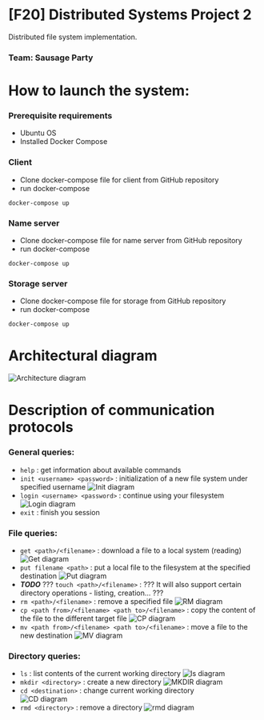 # [F20] Distributed Systems Project 2
Distributed file system implementation.
### Team: Sausage Party

# How to launch the system:
### Prerequisite requirements
* Ubuntu OS
* Installed Docker Compose

### Client
* Clone docker-compose file for client from GitHub repository
* run docker-compose 
```
docker-compose up
```
### Name server
* Clone docker-compose file for name server from GitHub repository
* run docker-compose 
```
docker-compose up
```
### Storage server
* Clone docker-compose file for storage from GitHub repository
* run docker-compose 
```
docker-compose up
```
# Architectural diagram
![Architecture diagram](https://i.ibb.co/m4SrnHb/123456.png)

# Description of communication protocols
### General queries:  
* ```help```                                                      : get information about available commands
* ```init <username> <password>```                                : initialization of a new file system under specified username
![Init diagram](https://i.ibb.co/X4Fn456/INIT.png)
* ```login <username> <password>```                               : continue using your filesystem
![Login diagram](https://i.ibb.co/28Wnvmm/login.png)
* ```exit```                                                      : finish you session

### File queries:
* ```get <path>/<filename>```                                     : download a file to a local system (reading)
![Get diagram](https://i.ibb.co/vV7Wphj/get.png)
* ```put filename <path>```                                       : put a local file to the filesystem at the specified destination
![Put diagram](https://i.ibb.co/SBMhcnP/put.png)
* ***TODO*** ??? ```touch <path>/<filename>```                               : ??? It will also support certain directory operations - listing, creation... ???
* ```rm <path>/<filename>```                                      : remove a specified file
![RM diagram](https://i.ibb.co/QHnQYp7/rm.png)
* ```cp <path from>/<filename> <path to>/<filename>```            : copy the content of the file to the different target file
![CP diagram](https://i.ibb.co/thPST39/cp.png)
* ```mv <path from>/<filename> <path to>/<filename>```            : move a file to the new destination
![MV diagram](https://i.ibb.co/VWvs88S/mv.png)

### Directory queries:
* ```ls```                                                        : list contents of the current working directory
![ls diagram](https://i.ibb.co/ssfRXKH/ls.png)
* ```mkdir <directory>```                                         : create a new directory
![MKDIR diagram](https://i.ibb.co/tKbL5QT/mkdir.png)
* ```cd <destination>```                                          : change current working directory  
![CD diagram](https://i.ibb.co/MRp3yG9/cd.png)
* ```rmd <directory>```                                           : remove a directory
![rmd diagram](https://i.ibb.co/TbKD94h/rmd.png)
